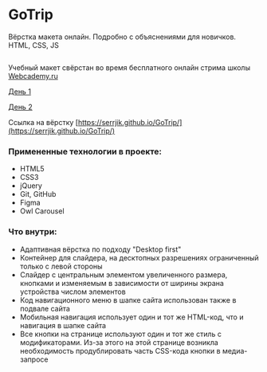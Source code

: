 # GoTrip
Вёрстка макета онлайн. Подробно с объяснениями для новичков. HTML, CSS, JS

![]()

Учебный макет свёрстан во время бесплатного онлайн стрима школы [Webcademy.ru](https://webcademy.ru)

[День 1](https://www.youtube.com/watch?v=DPA9qzBJPaA)

[День 2](https://www.youtube.com/watch?v=W-yCnNl8lyE)

Ссылка на вёрстку [https://serrjik.github.io/GoTrip/](https://serrjik.github.io/GoTrip/)

### Примененные технологии в проекте:

* HTML5
* CSS3
* jQuery
* Git, GitHub
* Figma
* Owl Carousel

### Что внутри:

* Адаптивная вёрстка по подходу "Desktop first"
* Контейнер для слайдера, на десктопных разрешениях ограниченный только с левой стороны
* Слайдер с центральным элементом увеличенного размера, кнопками и изменяемым в зависимости от ширины экрана устройства числом элементов
* Код навигационного меню в шапке сайта использован также в подвале сайта
* Мобильная навигация использует один и тот же HTML-код, что и навигация в шапке сайта
* Все кнопки на странице используют один и тот же стиль с модификаторами. Из-за этого на этой странице возникла необходимость продублировать часть CSS-кода кнопки в медиа-запросе
